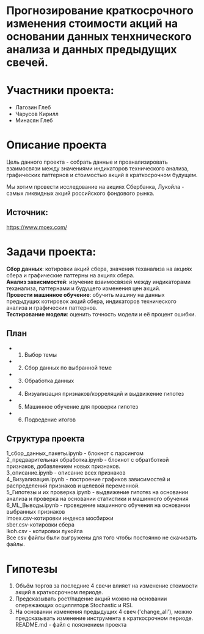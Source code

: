 # Прогнозирование краткосрочного изменения стоимости акций на основании данных тенхнического анализа и данных предыдущих свечей.
# Участники проекта:
* Лагозин Глеб
* Чарусов Кирилл
* Минасян Глеб

# Описание проекта

Цель данного проекта - собрать данные и проанализировать взаимосвязи между значениями индикаторов технического анализа, графических паттернов и стоимостью акций в краткосрочном будущем.

Мы хотим провести исследование на акциях Сбербанка, Лукойла - самых ликвидных акций российского фондового рынка.

## Источник:
https://www.moex.com/

# Задачи проекта:

**Сбор данных**: котировки акций сбера, значения теханализа на акциях сбера и графические паттерны на акциях сбера.\
**Анализ зависимостей**: изучение взаимосвязей между индикаторами теханализа, паттернами и будущего изменения цен акций.\
**Провести машинное обучение**: обучить машину на данных предыдущих котировок акций сбера, индикаторов технического анализа и графических паттернов.\
**Тестирование модели**: оценить точность модели и её процент ошибки.



## План
* 1. Выбор темы
* 2. Сбор данных по выбранной теме
* 3. Обработка данных
* 4. Визуализация признаков/корреляций и выдвижение гипотез
* 5. Машинное обучение для проверки гипотез
* 6. Подведение итогов

## Структура проекта
1_сбор_данных_пакеты.ipynb - блокнот с парсингом\
2_предварительная обработка.ipynb - блокнот с обратботкой признаков, добавлением новых признаков.\
3_описание.ipynb - описание всех признаков\
4_Визуализация.ipynb - построение графиков зависимостей и распределений признаков и целевой переменной.\
5_Гипотезы и их проверка.ipynb - выдвижение гипотез на основании анализа и проверка на основании статистики и машинного обучения\
6_ML_Выводы.ipynb - проведение машинного обучения на основании выбранных признаков\
imoex.csv-котировки индекса мосбиржи\
sber.csv-котировки сбера\
lkoh.csv - котировки лукойла\
Все csv файлы были выгружены для того чтобы постоянно не скачивать файлы.

# Гипотезы
1. Объём торгов за последние 4 свечи влияет на изменение стоимости акций в краткосрочном периоде.
2. Предсказывать рост/падение акций можно на основании опережающих осцилляторв Stochastic и RSI.
3. На основании изменения предыдущих 4 свеч ('change_all'), можно предсказывать изменение инструмента в краткосрочном периоде.
README.md - файл с пояснением проекта

